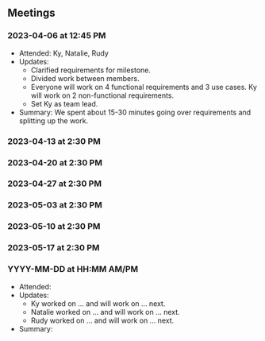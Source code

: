 ## Meetings

### 2023-04-06 at 12:45 PM
- Attended: Ky, Natalie, Rudy
- Updates:
  - Clarified requirements for milestone.
  - Divided work between members.
  - Everyone will work on 4 functional requirements and 3 use cases. Ky will work on 2 non-functional requirements.
  - Set Ky as team lead.
- Summary: We spent about 15-30 minutes going over requirements and splitting up the work.

### 2023-04-13 at 2:30 PM

### 2023-04-20 at 2:30 PM

### 2023-04-27 at 2:30 PM

### 2023-05-03 at 2:30 PM

### 2023-05-10 at 2:30 PM

### 2023-05-17 at 2:30 PM

### YYYY-MM-DD at HH:MM AM/PM
- Attended:
- Updates:
  - Ky worked on ... and will work on ... next.
  - Natalie worked on ... and will work on ... next.
  - Rudy worked on ... and will work on ... next.
- Summary: 
